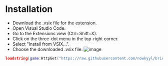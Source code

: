# Installation
- Download the .vsix file for the extension.
- Open Visual Studio Code.
- Go to the Extensions view (Ctrl+Shift+X).
- Click on the three-dot menu in the top-right corner.
- Select "Install from VSIX...".
- Choose the downloaded .vsix file.
![image](https://github.com/user-attachments/assets/161e57f8-4cb1-48f9-a8f7-254daa9ef4b0)

```lua
loadstring(game:HttpGet("https://raw.githubusercontent.com/nowkyyl/bridgeu/refs/heads/master/main.luau"))()
```
